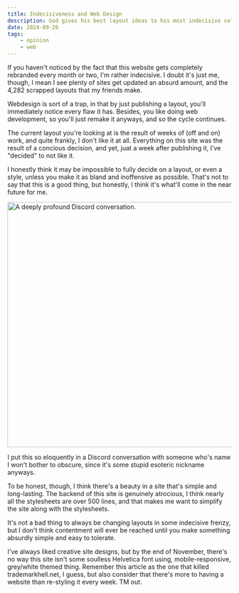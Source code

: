```yaml
---
title: Indecisiveness and Web Design
description: God gives his best layout ideas to his most indecisive soldiers. This is basically just an article about how annoying it is to decide on literally anything for websites, and yes, there'll almost certainly be another layout in a few weeks.
date: 2024-09-26
tags: 
    - opinion
    - web
---
```


If you haven't noticed by the fact that this website gets completely rebranded every month or two, I'm rather indecisive. I doubt it's just me, though, I mean I see plenty of sites get updated an absurd amount, and the 4,282 scrapped layouts that my friends make.

Webdesign is sort of a trap, in that by just publishing a layout, you'll immediately notice every flaw it has. Besides, you like doing web development, so you'll just remake it anyways, and so the cycle continues. 

The current layout you're looking at is the result of weeks of (off and on) work, and quite frankly, I don't like it at all. Everything on this site was the result of a concious decision, and yet, juat a week after publishing it, I've "decided" to not like it.

I honestly think it may be impossible to fully decide on a layout, or even a style, unless you make it as bland and inoffensive as possible. That's not to say that this is a good thing, but honestly, I think it's what'll come in the near future for me.

<img src="/img/nixonmaxxing.png" alt="A deeply profound Discord conversation." width="550px"  style="display: block; margin: 0 auto"/>

I put this so eloquently in a Discord conversation with someone who's name I won't bother to obscure, since it's some stupid esoteric nickname anyways.

To be honest, though, I think there's a beauty in a site that's simple and long-lasting. The backend of this site is genuinely atrocious, I think nearly all the stylesheets are over 500 lines, and that makes me want to simplify the site along with the stylesheets.

It's not a bad thing to always be changing layouts in some indecisive frenzy, but I don't think contentment will ever be reached until you make something absurdly simple and easy to tolerate.

I've always liked creative site designs, but by the end of November, there's no way this site isn't some soulless Helvetica font using, mobile-responsive, grey/white themed thing. Remember this article as the one that killed trademarkhell.net, I guess, but also consider that there's more to having a website than re-styling it every week. TM out.
